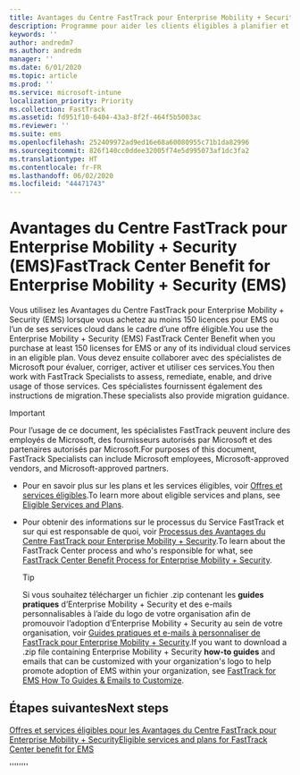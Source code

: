 ```yaml
---
title: Avantages du Centre FastTrack pour Enterprise Mobility + Security (EMS)
description: Programme pour aider les clients éligibles à planifier et déployer Intune et Azure Active Directory Premium
keywords: ''
author: andredm7
ms.author: andredm
manager: ''
ms.date: 6/01/2020
ms.topic: article
ms.prod: ''
ms.service: microsoft-intune
localization_priority: Priority
ms.collection: FastTrack
ms.assetid: fd951f10-6404-43a3-8f2f-464f5b5003ac
ms.reviewer: ''
ms.suite: ems
ms.openlocfilehash: 252409972ad9ed16e68a60080955c71b1da82996
ms.sourcegitcommit: 826f140cc0ddee32005f74e5d995073af1dc3fa2
ms.translationtype: HT
ms.contentlocale: fr-FR
ms.lasthandoff: 06/02/2020
ms.locfileid: "44471743"
---
```

# <a name="fasttrack-center-benefit-for-enterprise-mobility--security-ems"></a><span data-ttu-id="fdfe6-103">Avantages du Centre FastTrack pour Enterprise Mobility + Security (EMS)</span><span class="sxs-lookup"><span data-stu-id="fdfe6-103">FastTrack Center Benefit for Enterprise Mobility + Security (EMS)</span></span>

<span data-ttu-id="fdfe6-104">Vous utilisez les Avantages du Centre FastTrack pour Enterprise Mobility + Security (EMS) lorsque vous achetez au moins 150 licences pour EMS ou l’un de ses services cloud dans le cadre d’une offre éligible.</span><span class="sxs-lookup"><span data-stu-id="fdfe6-104">You use the Enterprise Mobility + Security (EMS) FastTrack Center Benefit when you purchase at least 150 licenses for EMS or any of its individual cloud services in an eligible plan.</span></span> <span data-ttu-id="fdfe6-105">Vous devez ensuite collaborer avec des spécialistes de Microsoft pour évaluer, corriger, activer et utiliser ces services.</span><span class="sxs-lookup"><span data-stu-id="fdfe6-105">You then work with FastTrack Specialists to assess, remediate, enable, and drive usage of those services.</span></span> <span data-ttu-id="fdfe6-106">Ces spécialistes fournissent également des instructions de migration.</span><span class="sxs-lookup"><span data-stu-id="fdfe6-106">These specialists also provide migration guidance.</span></span> 

> [!IMPORTANT]
> <span data-ttu-id="fdfe6-107">Pour l’usage de ce document, les spécialistes FastTrack peuvent inclure des employés de Microsoft, des fournisseurs autorisés par Microsoft et des partenaires autorisés par Microsoft.</span><span class="sxs-lookup"><span data-stu-id="fdfe6-107">For purposes of this document, FastTrack Specialists can include Microsoft employees, Microsoft-approved vendors, and Microsoft-approved partners.</span></span>

- <span data-ttu-id="fdfe6-108">Pour en savoir plus sur les plans et les services éligibles, voir [Offres et services éligibles](M365-eligible-services-and-plans.md).</span><span class="sxs-lookup"><span data-stu-id="fdfe6-108">To learn more about eligible services and plans, see [Eligible Services and Plans](M365-eligible-services-and-plans.md).</span></span>

- <span data-ttu-id="fdfe6-109">Pour obtenir des informations sur le processus du Service FastTrack et sur qui est responsable de quoi, voir [Processus des Avantages du Centre FastTrack pour Enterprise Mobility + Security](EMS-fasttrack-process.md).</span><span class="sxs-lookup"><span data-stu-id="fdfe6-109">To learn about the FastTrack Center process and who's responsible for what, see [FastTrack Center Benefit Process for Enterprise Mobility + Security](EMS-fasttrack-process.md).</span></span>

    > [!TIP]
    > <span data-ttu-id="fdfe6-110">Si vous souhaitez télécharger un fichier .zip contenant les **guides pratiques** d’Enterprise Mobility + Security et des e-mails personnalisables à l’aide du logo de votre organisation afin de promouvoir l’adoption d’Enterprise Mobility + Security au sein de votre organisation, voir [Guides pratiques et e-mails à personnaliser de FastTrack pour Enterprise Mobility + Security](https://gallery.technet.microsoft.com/FastTrack-for-EMS-How-To-f170da4c).</span><span class="sxs-lookup"><span data-stu-id="fdfe6-110">If you want to download a .zip file containing Enterprise Mobility + Security **how-to guides** and emails that can be customized with your organization's logo to help promote adoption of EMS within your organization, see [FastTrack for EMS How To Guides & Emails to Customize](https://gallery.technet.microsoft.com/FastTrack-for-EMS-How-To-f170da4c).</span></span>

## <a name="next-steps"></a><span data-ttu-id="fdfe6-111">Étapes suivantes</span><span class="sxs-lookup"><span data-stu-id="fdfe6-111">Next steps</span></span>

[<span data-ttu-id="fdfe6-112">Offres et services éligibles pour les Avantages du Centre FastTrack pour Enterprise Mobility + Security</span><span class="sxs-lookup"><span data-stu-id="fdfe6-112">Eligible services and plans for FastTrack Center benefit for EMS</span></span>](M365-eligible-services-and-plans.md)

<span data-ttu-id="fdfe6-113">''''</span><span class="sxs-lookup"><span data-stu-id="fdfe6-113">''''</span></span>